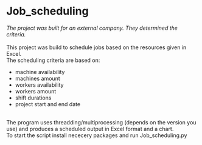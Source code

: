 # Job_scheduling
<i>The project was built for an external company. They determined the criteria.</i><br/><br/>
This project was build to schedule jobs based on the resources given in Excel.<br/>
The scheduling criteria are based on:<br/>
<ul>
  <li>machine availability</li>
  <li>machines amount</li>
  <li>workers availability</li>
  <li>workers amount</li>
  <li>shift durations</li>
  <li>project start and end date</li>
</ul><br/>
The program uses threadding/multiprocessing (depends on the version you use) and produces a scheduled output in Excel format and a chart.<br/>
To start the script install nececery packages and run Job_scheduling.py

